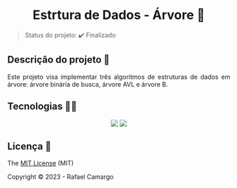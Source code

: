 <h1 align="center">Estrtura de Dados - Árvore 🌳</h1>

> Status do projeto: ✔️ Finalizado


## Descrição do projeto 📝

<p align="justify">
Este projeto visa implementar três algoritmos de estruturas de dados em árvore: árvore binária de busca, árvore AVL e árvore B.
</p>

## Tecnologias 👨‍💻

<p align="center">
  <img src="https://img.shields.io/badge/Python-14354C?style=for-the-badge&logo=python&logoColor=white"/>
  <img src="https://img.shields.io/badge/numpy-%23013243.svg?style=for-the-badge&logo=numpy&logoColor=white"/>
</p>


## Licença 🔑

The [MIT License]() (MIT)

Copyright :copyright: 2023 - Rafael Camargo

